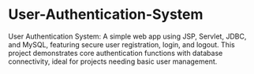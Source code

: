 # User-Authentication-System
User Authentication System: A simple web app using JSP, Servlet, JDBC, and MySQL, featuring secure user registration, login, and logout. This project demonstrates core authentication functions with database connectivity, ideal for projects needing basic user management.
